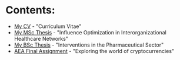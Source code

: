 # Contents:

- [My CV](https://joostbouten.github.io/curriculum-vitae.pdf) - "Curriculum Vitae"
- [My MSc Thesis](https://joostbouten.github.io/mscthesis.pdf) - "Influence Optimization in Interorganizational Healthcare Networks"					 
- [My BSc Thesis](https://joostbouten.github.io/thesis-joost-bouten-final.pdf) - "Interventions in the Pharmaceutical Sector"
- [AEA Final Assignment](https://joostbouten.github.io/AEA_Joost_Twan.html) - "Exploring the world of cryptocurrencies" 








